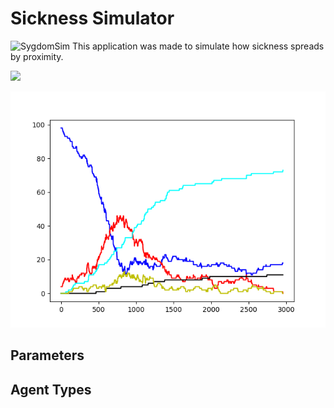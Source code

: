 # Sickness Simulator
![SygdomSim](https://socialify.git.ci/Albert-B-B/SygdomSim/image?font=Source%20Code%20Pro&issues=1&language=1&owner=1&pattern=Circuit%20Board&theme=Dark)
This application was made to simulate how sickness spreads by proximity. 

![](preview.gif)

![](graf.png)

## Parameters


## Agent Types

